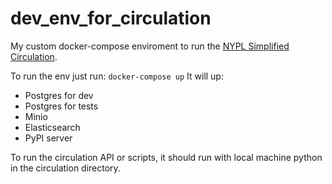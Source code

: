 # dev_env_for_circulation

My custom docker-compose enviroment to run the [NYPL Simplified Circulation](https://github.com/NYPL-Simplified/circulation).

To run the env just run: `docker-compose up`
It will up:
* Postgres for dev
* Postgres for tests
* Minio
* Elasticsearch
* PyPI server

To run the circulation API or scripts, it should run with local machine python in the circulation directory.

